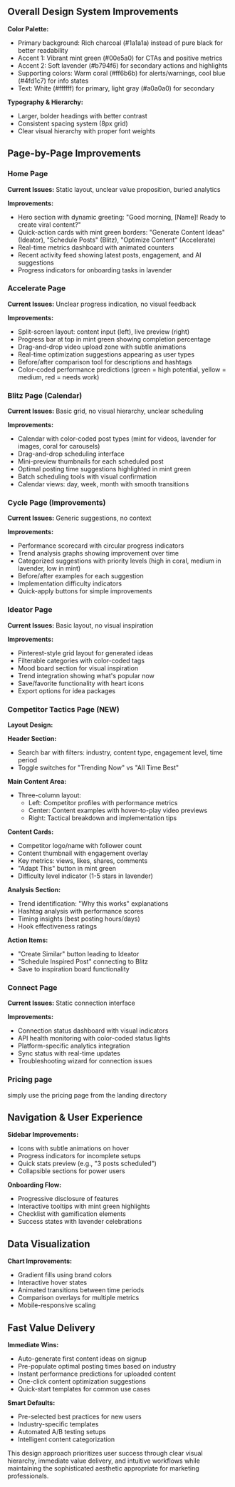 ## Overall Design System Improvements

**Color Palette:**
- Primary background: Rich charcoal (#1a1a1a) instead of pure black for better readability
- Accent 1: Vibrant mint green (#00e5a0) for CTAs and positive metrics
- Accent 2: Soft lavender (#b794f6) for secondary actions and highlights  
- Supporting colors: Warm coral (#ff6b6b) for alerts/warnings, cool blue (#4fd1c7) for info states
- Text: White (#ffffff) for primary, light gray (#a0a0a0) for secondary

**Typography & Hierarchy:**
- Larger, bolder headings with better contrast
- Consistent spacing system (8px grid)
- Clear visual hierarchy with proper font weights

## Page-by-Page Improvements

### Home Page
**Current Issues:** Static layout, unclear value proposition, buried analytics

**Improvements:**
- Hero section with dynamic greeting: "Good morning, [Name]! Ready to create viral content?"
- Quick-action cards with mint green borders: "Generate Content Ideas" (Ideator), "Schedule Posts" (Blitz), "Optimize Content" (Accelerate)
- Real-time metrics dashboard with animated counters
- Recent activity feed showing latest posts, engagement, and AI suggestions
- Progress indicators for onboarding tasks in lavender

### Accelerate Page
**Current Issues:** Unclear progress indication, no visual feedback

**Improvements:**
- Split-screen layout: content input (left), live preview (right)
- Progress bar at top in mint green showing completion percentage
- Drag-and-drop video upload zone with subtle animations
- Real-time optimization suggestions appearing as user types
- Before/after comparison tool for descriptions and hashtags
- Color-coded performance predictions (green = high potential, yellow = medium, red = needs work)

### Blitz Page (Calendar)
**Current Issues:** Basic grid, no visual hierarchy, unclear scheduling

**Improvements:**
- Calendar with color-coded post types (mint for videos, lavender for images, coral for carousels)
- Drag-and-drop scheduling interface
- Mini-preview thumbnails for each scheduled post
- Optimal posting time suggestions highlighted in mint green
- Batch scheduling tools with visual confirmation
- Calendar views: day, week, month with smooth transitions

### Cycle Page (Improvements)
**Current Issues:** Generic suggestions, no context

**Improvements:**
- Performance scorecard with circular progress indicators
- Trend analysis graphs showing improvement over time
- Categorized suggestions with priority levels (high in coral, medium in lavender, low in mint)
- Before/after examples for each suggestion
- Implementation difficulty indicators
- Quick-apply buttons for simple improvements

### Ideator Page
**Current Issues:** Basic layout, no visual inspiration

**Improvements:**
- Pinterest-style grid layout for generated ideas
- Filterable categories with color-coded tags
- Mood board section for visual inspiration
- Trend integration showing what's popular now
- Save/favorite functionality with heart icons
- Export options for idea packages

### Competitor Tactics Page (NEW)
**Layout Design:**

**Header Section:**
- Search bar with filters: industry, content type, engagement level, time period
- Toggle switches for "Trending Now" vs "All Time Best"

**Main Content Area:**
- Three-column layout:
  - Left: Competitor profiles with performance metrics
  - Center: Content examples with hover-to-play video previews
  - Right: Tactical breakdown and implementation tips

**Content Cards:**
- Competitor logo/name with follower count
- Content thumbnail with engagement overlay
- Key metrics: views, likes, shares, comments
- "Adapt This" button in mint green
- Difficulty level indicator (1-5 stars in lavender)

**Analysis Section:**
- Trend identification: "Why this works" explanations
- Hashtag analysis with performance scores
- Timing insights (best posting hours/days)
- Hook effectiveness ratings

**Action Items:**
- "Create Similar" button leading to Ideator
- "Schedule Inspired Post" connecting to Blitz
- Save to inspiration board functionality

### Connect Page
**Current Issues:** Static connection interface

**Improvements:**
- Connection status dashboard with visual indicators
- API health monitoring with color-coded status lights
- Platform-specific analytics integration
- Sync status with real-time updates
- Troubleshooting wizard for connection issues

### Pricing page
simply use the pricing page from the landing directory

## Navigation & User Experience

**Sidebar Improvements:**
- Icons with subtle animations on hover
- Progress indicators for incomplete setups
- Quick stats preview (e.g., "3 posts scheduled")
- Collapsible sections for power users

**Onboarding Flow:**
- Progressive disclosure of features
- Interactive tooltips with mint green highlights
- Checklist with gamification elements
- Success states with lavender celebrations

## Data Visualization

**Chart Improvements:**
- Gradient fills using brand colors
- Interactive hover states
- Animated transitions between time periods
- Comparison overlays for multiple metrics
- Mobile-responsive scaling

## Fast Value Delivery

**Immediate Wins:**
- Auto-generate first content ideas on signup
- Pre-populate optimal posting times based on industry
- Instant performance predictions for uploaded content
- One-click content optimization suggestions
- Quick-start templates for common use cases

**Smart Defaults:**
- Pre-selected best practices for new users
- Industry-specific templates
- Automated A/B testing setups
- Intelligent content categorization

This design approach prioritizes user success through clear visual hierarchy, immediate value delivery, and intuitive workflows while maintaining the sophisticated aesthetic appropriate for marketing professionals.